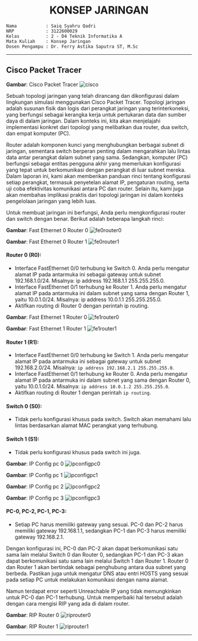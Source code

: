 <div align="center"><h1> KONSEP JARINGAN </h1></div>

    Nama           : Saiq Syahru Qadri
    NRP            : 3122600029
    Kelas          : 2 - D4 Teknik Informatika A
    Mata Kuliah    : Konsep Jaringan
    Dosen Pengampu : Dr. Ferry Astika Saputra ST, M.Sc

---

## Cisco Packet Tracer

**Gambar**: Cisco Packet Tracer
![cisco](assets/cisco.png)

Sebuah topologi jaringan yang telah dirancang dan dikonfigurasi dalam lingkungan simulasi menggunakan Cisco Packet Tracer. Topologi jaringan adalah susunan fisik dan logis dari perangkat jaringan yang terinterkoneksi, yang berfungsi sebagai kerangka kerja untuk pertukaran data dan sumber daya di dalam jaringan. Dalam konteks ini, kita akan menjelajahi implementasi konkret dari topologi yang melibatkan dua router, dua switch, dan empat komputer (PC).

Router adalah komponen kunci yang menghubungkan berbagai subnet di jaringan, sementara switch berperan penting dalam mengarahkan lalu lintas data antar perangkat dalam subnet yang sama. Sedangkan, komputer (PC) berfungsi sebagai entitas pengguna akhir yang memerlukan konfigurasi yang tepat untuk berkomunikasi dengan perangkat di luar subnet mereka. Dalam laporan ini, kami akan memberikan panduan rinci tentang konfigurasi setiap perangkat, termasuk penyetelan alamat IP, pengaturan routing, serta uji coba efektivitas komunikasi antara PC dan router. Selain itu, kami juga akan membahas implikasi praktis dari topologi jaringan ini dalam konteks pengelolaan jaringan yang lebih luas.

Untuk membuat jaringan ini berfungsi, Anda perlu mengkonfigurasi router dan switch dengan benar. Berikut adalah beberapa langkah rinci:

**Gambar**: Fast Ethernet 0 Router 0
![fe0router0](assets/fe0router0.jpeg)

**Gambar**: Fast Ethernet 0 Router 1
![fe0router1](assets/fe0router1.jpeg)

#### Router 0 (R0):
- Interface FastEthernet 0/0 terhubung ke Switch 0. Anda perlu mengatur alamat IP pada antarmuka ini sebagai gateway untuk subnet 192.168.1.0/24. Misalnya: ip address 192.168.1.1 255.255.255.0.
- Interface FastEthernet 0/1 terhubung ke Router 1. Anda perlu mengatur alamat IP pada antarmuka ini dalam subnet yang sama dengan Router 1, yaitu 10.0.1.0/24. Misalnya: ip address 10.0.1.1 255.255.255.0.
- Aktifkan routing di Router 0 dengan perintah ip routing.

**Gambar**: Fast Ethernet 1 Router 0
![fe1router0](assets/fe1router0.jpeg)

**Gambar**: Fast Ethernet 1 Router 1
![fe1router1](assets/fe1router1.jpeg)

#### Router 1 (R1):
- Interface FastEthernet 0/0 terhubung ke Switch 1. Anda perlu mengatur alamat IP pada antarmuka ini sebagai gateway untuk subnet 192.168.2.0/24. Misalnya: `ip address 192.168.2.1 255.255.255.0`.
- Interface FastEthernet 0/1 terhubung ke Router 0. Anda perlu mengatur alamat IP pada antarmuka ini dalam subnet yang sama dengan Router 0, yaitu 10.0.1.0/24. Misalnya: `ip address 10.0.1.2 255.255.255.0`.
- Aktifkan routing di Router 1 dengan perintah `ip routing`.

#### Switch 0 (S0):
- Tidak perlu konfigurasi khusus pada switch. Switch akan memahami lalu lintas berdasarkan alamat MAC perangkat yang terhubung.

#### Switch 1 (S1):
- Tidak perlu konfigurasi khusus pada switch ini juga.

**Gambar**: IP Config pc 0
![ipconfigpc0](assets/ipconfigpc0.jpeg)

**Gambar**: IP Config pc 1
![ipconfigpc1](assets/ipconfigpc1.jpeg)

**Gambar**: IP Config pc 2
![ipconfigpc2](assets/ipconfigpc2.jpeg)

**Gambar**: IP Config pc 3
![ipconfigpc3](assets/ipconfigpc3.jpeg)

#### PC-0, PC-2, PC-1, PC-3:
- Setiap PC harus memiliki gateway yang sesuai. PC-0 dan PC-2 harus memiliki gateway 192.168.1.1, sedangkan PC-1 dan PC-3 harus memiliki gateway 192.168.2.1.

Dengan konfigurasi ini, PC-0 dan PC-2 akan dapat berkomunikasi satu sama lain melalui Switch 0 dan Router 0, sedangkan PC-1 dan PC-3 akan dapat berkomunikasi satu sama lain melalui Switch 1 dan Router 1. Router 0 dan Router 1 akan bertindak sebagai penghubung antara dua subnet yang berbeda. Pastikan juga untuk mengatur DNS atau entri HOSTS yang sesuai pada setiap PC untuk melakukan komunikasi dengan nama alamat.

Namun terdapat error seperti Unreachable IP yang tidak memungkinkan untuk PC-0 dan PC-1 terhubung. Untuk memperbaiki hal tersebut adalah dengan cara mengisi RIP yang ada di dalam router.

**Gambar**: RIP Router 0
![riprouter0](assets/riprouter0.jpeg)

**Gambar**: RIP Router 1
![riprouter1](assets/riprouter1.jpeg)
***
